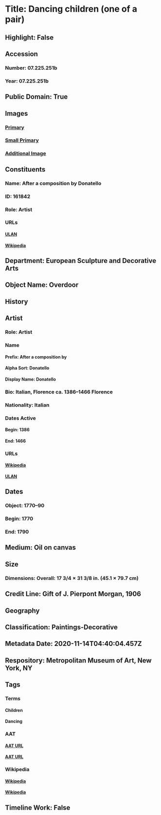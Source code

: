 # Title: Dancing children (one of a pair)
## Highlight: False
## Accession
### Number: 07.225.251b
### Year: 07.225.251b
## Public Domain: True
## Images
### [Primary](https://images.metmuseum.org/CRDImages/es/original/ep07.225.251b.bw.R.jpg)
### [Small Primary](https://images.metmuseum.org/CRDImages/es/web-large/ep07.225.251b.bw.R.jpg)
### [Additional Image](https://images.metmuseum.org/CRDImages/es/original/5071.jpg)
## Constituents
### Name: After a composition by Donatello
### ID: 161842
### Role: Artist
### URLs
#### [ULAN](http://vocab.getty.edu/page/ulan/500026022)
#### [Wikipedia](https://www.wikidata.org/wiki/Q37562)
## Department: European Sculpture and Decorative Arts
## Object Name: Overdoor
## History
## Artist
### Role: Artist
### Name
#### Prefix: After a composition by
#### Alpha Sort: Donatello
#### Display Name: Donatello
### Bio: Italian, Florence ca. 1386–1466 Florence
### Nationality: Italian
### Dates Active
#### Begin: 1386
#### End: 1466
### URLs
#### [Wikipedia](https://www.wikidata.org/wiki/Q37562)
#### [ULAN](http://vocab.getty.edu/page/ulan/500026022)
## Dates
### Object: 1770–90
### Begin: 1770
### End: 1790
## Medium: Oil on canvas
## Size
### Dimensions: Overall: 17 3/4 × 31 3/8 in. (45.1 × 79.7 cm)
## Credit Line: Gift of J. Pierpont Morgan, 1906
## Geography
## Classification: Paintings-Decorative
## Metadata Date: 2020-11-14T04:40:04.457Z
## Respository: Metropolitan Museum of Art, New York, NY
## Tags
### Terms
#### Children
#### Dancing
### AAT
#### [AAT URL](http://vocab.getty.edu/page/aat/300025945)
#### [AAT URL](http://vocab.getty.edu/page/aat/300389779)
### Wikipedia
#### [Wikipedia]()
#### [Wikipedia]()
## Timeline Work: False